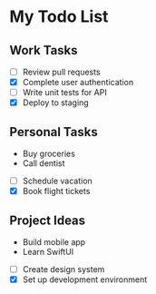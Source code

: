 # My Todo List

## Work Tasks
- [ ] Review pull requests
- [x] Complete user authentication
- [ ] Write unit tests for API
- [x] Deploy to staging

## Personal Tasks
- Buy groceries
- Call dentist
- [ ] Schedule vacation
- [x] Book flight tickets

## Project Ideas
* Build mobile app
* Learn SwiftUI
* [ ] Create design system
* [x] Set up development environment